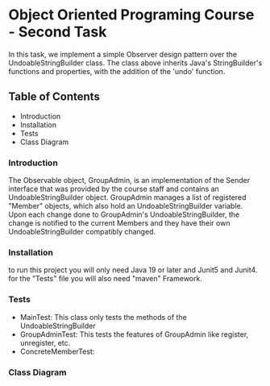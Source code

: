 # Object Oriented Programing Course - Second Task
In this task, we implement a simple Observer design pattern over the UndoableStringBuilder class. 
The class above inherits Java's StringBuilder's functions and properties, with the addition of the 'undo' function.

## Table of Contents
- Introduction
- Installation
- Tests
- Class Diagram

### Introduction

The Observable object, GroupAdmin, is an implementation of the Sender interface that was provided by the course staff and contains an UndoableStringBuilder object. 
GroupAdmin manages a list of registered "Member" objects, which also hold an UndoableStringBuilder variable. Upon each change done to GroupAdmin's UndoableStringBuilder, the change is notified to the current Members and they have their own UndoableStringBuilder compatibly changed.


### Installation

to run this project you will only need Java 19 or later and Junit5 and Junit4.
for the "Tests" file you will also need "maven" Framework.


### Tests

- MainTest: This class only tests the methods of the UndoableStringBuilder 
- GroupAdminTest: This tests the features of GroupAdmin like register, unregister, etc.
- ConcreteMemberTest: 


### Class Diagram


